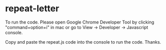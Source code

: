 # repeat-letter

To run the code.  Please open Google Chrome Developer Tool by clicking "command+option+i" in mac or go to View -> Developer -> Javascript console.

Copy and paste the repeat.js code into the console to run the code. Thanks.
